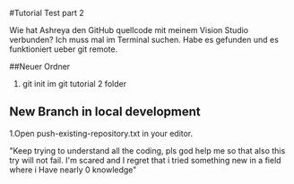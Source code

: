 #Tutorial Test part 2

Wie hat Ashreya den GitHub quellcode mit meinem Vision Studio verbunden? Ich muss mal im Terminal suchen.
Habe es gefunden und es funktioniert ueber git remote.

##Neuer Ordner
1. git init im git tutorial 2 folder

## New Branch in local development

1.Open push-existing-repository.txt in your editor.

"Keep trying to understand all the coding, pls god help me so that also this try will not fail. I'm scared and I regret that i tried something new in a field where i Have nearly 0 knowledge"